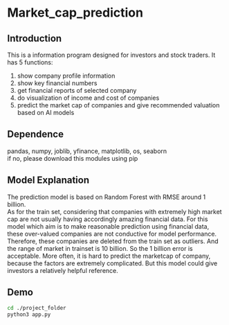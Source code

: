 # Market_cap_prediction

## Introduction  

This is a information program designed for investors and stock traders. It has 5 functions:  
1. show company profile information  
2. show key financial numbers  
3. get financial reports of selected company
4. do visualization of income and cost of companies  
5. predict the market cap of companies and give recommended valuation based on AI models  

## Dependence
pandas, numpy, joblib, yfinance, matplotlib, os, seaborn  
if no, please download this modules using pip


## Model Explanation
The prediction model is based on Random Forest with RMSE around 1 billion.  
As for the train set, considering that companies with extremely high market cap are not usually having accordingly amazing financial data. For this model which aim is to make reasonable prediction using financial data, these over-valued companies are not conductive for model performance. Therefore, these companies are deleted from the train set as outliers. And the range of market in trainset is 10 billion. So the 1 billion error is acceptable. More often, it is hard to predict the marketcap of company, because the factors are extremely complicated. But this model could give investors a relatively helpful reference.


## Demo
```bash
cd ./project_folder
python3 app.py

